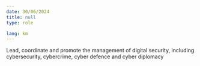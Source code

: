 ```yaml
---
date: 30/06/2024
title: null
type: role

lang: km
---
```


Lead, coordinate and promote the management of digital security, including cybersecurity,
cybercrime, cyber defence and cyber diplomacy
